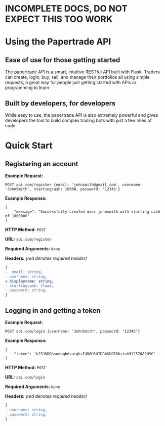 # INCOMPLETE DOCS, DO NOT EXPECT THIS TOO WORK

# Using the Papertrade API

## Ease of use for those getting started
The papertrade API is a smart, intuitive RESTful API built with Flask. Traders can create, login, buy, sell, and manage their portfolios all using simple requests, a great way for people just getting started with APIs or programming to learn

## Built by developers, for developers
While easy to use, the papertrade API is also extremely powerful and gives developers the tool to build complex trading bots with just a few lines of code


# Quick Start

## Registering an account
**Example Request:**
```
POST api.com/register {email: 'johnsmith@gmail.com', username: 'JohnSmith', startingcash: 10000, password: '12345'}
```

**Example Response:**

```
{
    "message": "Successfully created user johnsmith with starting cash of 1000000"
}
```

**HTTP Method:** `POST`

**URL:** `api.com/register`

**Required Arguments:** `None`

**Headers:** *(red denotes required header)*

```diff
{
-  email: string,
- username: string,
+ displayname: string,
- startingcash: float,
- password: string,
}
```

## Logging in and getting a token
**Example Request:**
```
POST api.com/login {username: 'JohnSmith', password: '12345'}
```

**Example Response:**
```
{
	"token": 'hJSJKDGhsudoghdsuighsIUDGHSUIDGhSUDIGhsiuh31257089HSG'
}
```
    
**HTTP Method:** `POST`

**URL:** `api.com/login`

**Required Arguments:** `None`

**Headers:** *(red denotes required header)*

```diff
{
- username: string,
- password: string,
}
```

